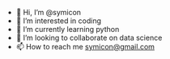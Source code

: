 - 👋 Hi, I’m @symicon
- 👀 I’m interested in coding
- 🌱 I’m currently learning python
- 💞️ I’m looking to collaborate on data science
- 📫 How to reach me symicon@gmail.com

<!---
symicon/symicon is a ✨ special ✨ repository because its `README.md` (this file) appears on your GitHub profile.
You can click the Preview link to take a look at your changes.
--->
